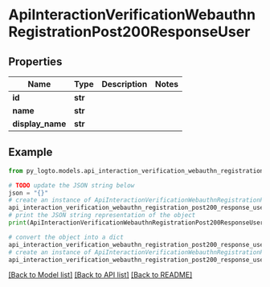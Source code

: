 # ApiInteractionVerificationWebauthnRegistrationPost200ResponseUser


## Properties

Name | Type | Description | Notes
------------ | ------------- | ------------- | -------------
**id** | **str** |  | 
**name** | **str** |  | 
**display_name** | **str** |  | 

## Example

```python
from py_logto.models.api_interaction_verification_webauthn_registration_post200_response_user import ApiInteractionVerificationWebauthnRegistrationPost200ResponseUser

# TODO update the JSON string below
json = "{}"
# create an instance of ApiInteractionVerificationWebauthnRegistrationPost200ResponseUser from a JSON string
api_interaction_verification_webauthn_registration_post200_response_user_instance = ApiInteractionVerificationWebauthnRegistrationPost200ResponseUser.from_json(json)
# print the JSON string representation of the object
print(ApiInteractionVerificationWebauthnRegistrationPost200ResponseUser.to_json())

# convert the object into a dict
api_interaction_verification_webauthn_registration_post200_response_user_dict = api_interaction_verification_webauthn_registration_post200_response_user_instance.to_dict()
# create an instance of ApiInteractionVerificationWebauthnRegistrationPost200ResponseUser from a dict
api_interaction_verification_webauthn_registration_post200_response_user_from_dict = ApiInteractionVerificationWebauthnRegistrationPost200ResponseUser.from_dict(api_interaction_verification_webauthn_registration_post200_response_user_dict)
```
[[Back to Model list]](../README.md#documentation-for-models) [[Back to API list]](../README.md#documentation-for-api-endpoints) [[Back to README]](../README.md)


